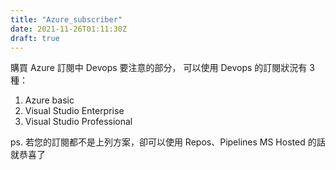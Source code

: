 ```yaml
---
title: "Azure_subscriber"
date: 2021-11-26T01:11:30Z
draft: true
---
```


購買 Azure 訂閱中 Devops 要注意的部分，
可以使用 Devops 的訂閱狀況有 3 種：

1. Azure basic
2. Visual Studio Enterprise
3. Visual Studio Professional

ps. 若您的訂閱都不是上列方案，卻可以使用 Repos、Pipelines MS Hosted 的話就恭喜了
